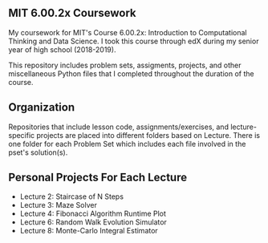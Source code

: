 ## MIT 6.00.2x Coursework
My coursework for MIT's Course 6.00.2x: Introduction to Computational Thinking and Data Science. I took this course through edX during my senior year of high school (2018-2019).

This repository includes problem sets, assigments, projects, and other miscellaneous Python files that I completed throughout the duration of the course.

## Organization
Repositories that include lesson code, assignments/exercises, and lecture-specific projects are placed into different folders based on Lecture. There is one folder for each Problem Set which includes each file involved in the pset's solution(s).

## Personal Projects For Each Lecture
* Lecture 2: Staircase of N Steps
* Lecture 3: Maze Solver
* Lecture 4: Fibonacci Algorithm Runtime Plot
* Lecture 6: Random Walk Evolution Simulator
* Lecture 8: Monte-Carlo Integral Estimator
